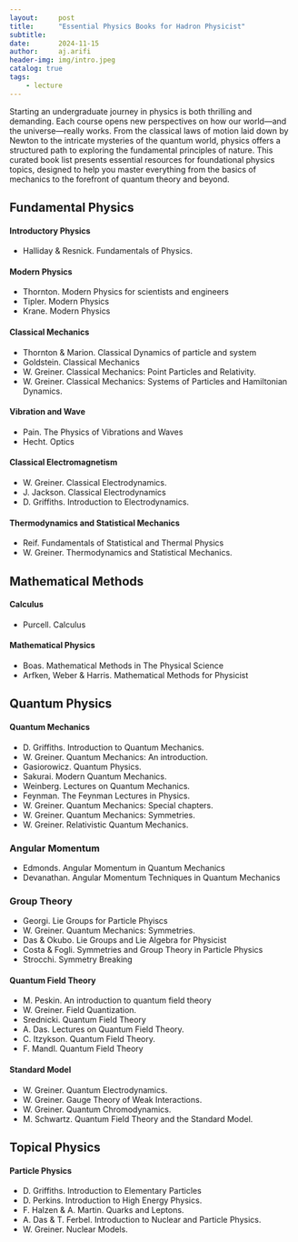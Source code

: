 ```yaml
---
layout:     post
title:      "Essential Physics Books for Hadron Physicist"
subtitle:   
date:       2024-11-15
author:     aj.arifi
header-img: img/intro.jpeg
catalog: true
tags:
    - lecture
---
```


Starting an undergraduate journey in physics is both thrilling and demanding. Each course opens new perspectives on how our world—and the universe—really works. From the classical laws of motion laid down by Newton to the intricate mysteries of the quantum world, physics offers a structured path to exploring the fundamental principles of nature. This curated book list presents essential resources for foundational physics topics, designed to help you master everything from the basics of mechanics to the forefront of quantum theory and beyond.

## Fundamental Physics

#### Introductory Physics
- Halliday & Resnick. Fundamentals of Physics.

#### Modern Physics
- Thornton. Modern Physics for scientists and engineers
- Tipler. Modern Physics
- Krane. Modern Physics

#### Classical Mechanics
- Thornton & Marion. Classical Dynamics of particle and system
- Goldstein. Classical Mechanics
- W. Greiner. Classical Mechanics: Point Particles and Relativity.
- W. Greiner. Classical Mechanics: Systems of Particles and Hamiltonian Dynamics.

#### Vibration and Wave 
- Pain. The Physics of Vibrations and Waves
- Hecht. Optics

#### Classical Electromagnetism
- W. Greiner. Classical Electrodynamics.
- J. Jackson. Classical Electrodynamics
- D. Griffiths. Introduction to Electrodynamics.

#### Thermodynamics and Statistical Mechanics
- Reif. Fundamentals of Statistical and Thermal Physics
- W. Greiner. Thermodynamics and Statistical Mechanics.

## Mathematical Methods

#### Calculus
- Purcell. Calculus

#### Mathematical Physics
- Boas. Mathematical Methods in The Physical Science
- Arfken, Weber & Harris. Mathematical Methods for Physicist

## Quantum Physics

#### Quantum Mechanics
- D. Griffiths. Introduction to Quantum Mechanics.
- W. Greiner. Quantum Mechanics: An introduction.
- Gasiorowicz. Quantum Physics.
- Sakurai. Modern Quantum Mechanics.
- Weinberg. Lectures on Quantum Mechanics.
- Feynman. The Feynman Lectures in Physics.
- W. Greiner. Quantum Mechanics: Special chapters.
- W. Greiner. Quantum Mechanics: Symmetries.
- W. Greiner. Relativistic Quantum Mechanics.

### Angular Momentum
- Edmonds. Angular Momentum in Quantum Mechanics
- Devanathan. Angular Momentum Techniques in Quantum Mechanics

### Group Theory
- Georgi. Lie Groups for Particle Phyiscs
- W. Greiner. Quantum Mechanics: Symmetries.
- Das & Okubo. Lie Groups and Lie Algebra for Physicist
- Costa & Fogli. Symmetries and Group Theory in Particle Physics
- Strocchi. Symmetry Breaking

#### Quantum Field Theory
- M. Peskin. An introduction to quantum field theory
- W. Greiner. Field Quantization. 
- Srednicki. Quantum Field Theory
- A. Das. Lectures on Quantum Field Theory.
- C. Itzykson. Quantum Field Theory.
- F. Mandl. Quantum Field Theory

#### Standard Model
- W. Greiner. Quantum Electrodynamics.
- W. Greiner. Gauge Theory of Weak Interactions.
- W. Greiner. Quantum Chromodynamics.
- M. Schwartz. Quantum Field Theory and the Standard Model.

 
## Topical Physics

#### Particle Physics
- D. Griffiths. Introduction to Elementary Particles
- D. Perkins. Introduction to High Energy Physics.
- F. Halzen & A. Martin. Quarks and Leptons.
- A. Das & T. Ferbel. Introduction to Nuclear and Particle Physics.
- W. Greiner. Nuclear Models.



